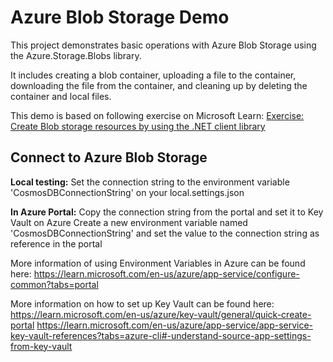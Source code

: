 # Azure Blob Storage Demo

This project demonstrates basic operations with Azure Blob Storage using the Azure.Storage.Blobs library. 

It includes creating a blob container, uploading a file to the container, downloading the file from the container, and cleaning up by deleting the container and local files.

This demo is based on following exercise on Microsoft Learn: [Exercise: Create Blob storage resources by using the .NET client library](https://learn.microsoft.com/en-us/training/modules/work-azure-blob-storage/4-develop-blob-storage-dotnet)


## Connect to Azure Blob Storage

**Local testing:**
Set the connection string to the environment variable 'CosmosDBConnectionString' on your local.settings.json

**In Azure Portal:**
Copy the connection string from the portal and set it to Key Vault on Azure
Create a new environment variable named 'CosmosDBConnectionString' and set the value to the connection string as reference in the portal

More information of using Environment Variables in Azure can be found here:
https://learn.microsoft.com/en-us/azure/app-service/configure-common?tabs=portal

More information on how to set up Key Vault can be found here:
https://learn.microsoft.com/en-us/azure/key-vault/general/quick-create-portal
https://learn.microsoft.com/en-us/azure/app-service/app-service-key-vault-references?tabs=azure-cli#-understand-source-app-settings-from-key-vault


